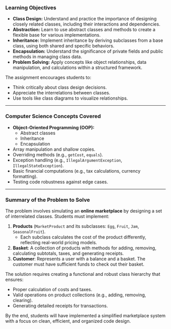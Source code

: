### **Learning Objectives**
- **Class Design:** Understand and practice the importance of designing closely related classes, including their interactions and dependencies.
- **Abstraction:** Learn to use abstract classes and methods to create a flexible base for various implementations.
- **Inheritance:** Implement inheritance by deriving subclasses from a base class, using both shared and specific behaviors.
- **Encapsulation:** Understand the significance of private fields and public methods in managing class data.
- **Problem Solving:** Apply concepts like object relationships, data manipulation, and calculations within a structured framework.

The assignment encourages students to:
- Think critically about class design decisions.
- Appreciate the interrelations between classes.
- Use tools like class diagrams to visualize relationships.

---

### **Computer Science Concepts Covered**
- **Object-Oriented Programming (OOP):**
  - Abstract classes
  - Inheritance
  - Encapsulation
- Array manipulation and shallow copies.
- Overriding methods (e.g., `getCost`, `equals`).
- Exception handling (e.g., `IllegalArgumentException`, `IllegalStateException`).
- Basic financial computations (e.g., tax calculations, currency formatting).
- Testing code robustness against edge cases.

---

### **Summary of the Problem to Solve**
The problem involves simulating an **online marketplace** by designing a set of interrelated classes. Students must implement:
1. **Products** (`MarketProduct` and its subclasses: `Egg`, `Fruit`, `Jam`, `SeasonalFruit`).
   - Each subclass calculates the cost of the product differently, reflecting real-world pricing models.
2. **Basket**: A collection of products with methods for adding, removing, calculating subtotals, taxes, and generating receipts.
3. **Customer**: Represents a user with a balance and a basket. The customer must have sufficient funds to check out their basket.

The solution requires creating a functional and robust class hierarchy that ensures:
- Proper calculation of costs and taxes.
- Valid operations on product collections (e.g., adding, removing, clearing).
- Generating detailed receipts for transactions.

By the end, students will have implemented a simplified marketplace system with a focus on clean, efficient, and organized code design.
